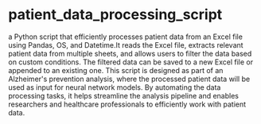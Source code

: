 # patient_data_processing_script
a Python script that efficiently processes patient data from an Excel file using Pandas, OS, and Datetime.It reads the Excel file, extracts relevant patient data from multiple sheets, and allows users to filter the data based on custom conditions. The filtered data can be saved to a new Excel file or appended to an existing one.
This script is designed as part of an Alzheimer's prevention analysis, where the processed patient data will be used as input for neural network models. By automating the data processing tasks, it helps streamline the analysis pipeline and enables researchers and healthcare professionals to efficiently work with patient data.
